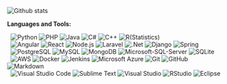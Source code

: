 
<!--### Hi there 👋, I'm Joey! -->

<br />
<br />



<!--
**dreambold/dreambold** is a ✨ _special_ ✨ repository because its `README.md` (this file) appears on your GitHub profile.

- 🔭 I’m currently working on ...
- 🌱 I’m currently learning ...
- 👯 I’m looking to collaborate on ...
- 🤔 I’m looking for help with ...
- 💬 Ask me about ...
- 😄 Pronouns: ...
- ⚡ Fun fact: ...
- 📫 How to reach me: <a href="https://twitter.com/joeyra0723">@joeyra0723<img align="left" alt="Joey Ramsey | Twitter" width="21px" src="https://raw.githubusercontent.com/shinokada/shinokada/master/assets/twitter.png"/></a> 
-->

![Github stats](https://github-readme-stats.vercel.app/api?username=dreambold&theme=highcontrast&show_icons=true&count_private=true)

<!--

![Top Languages Card](https://github-readme-stats.vercel.app/api/top-langs/?username=dreambold&layout=compact)

## My Repos

[![vennfig](https://github-readme-stats.vercel.app/api/pin/?username=dreambold&repo=Megapay&show_owner=true)](https://github.com/dreambold/Megapay)

[![statsfig](https://github-readme-stats.vercel.app/api/pin/?username=dreambold&repo=Multi-Vendor-System&show_owner=true)](https://github.com/dreambold/Multi-Vendor-System)

[![Covid 19 Stats](https://github-readme-stats.vercel.app/api/pin/?username=dreambold&repo=Chat-App&show_owner=true)](https://github.com/dreambold/Chat-App)
-->




**Languages and Tools:**  

<!-- <h3> 🛠 &nbsp;Tech Stack</h3> -->

&nbsp;
  ![Python](https://img.shields.io/badge/-Python-333333?style=flat&logo=python)
  ![PHP](https://img.shields.io/badge/-PHP-333333?style=flat&logo=php)
  ![Java](https://img.shields.io/badge/-Java-333333?style=flat&logo=java)
  ![C#](https://img.shields.io/badge/C%23-C--sharp-blue?style=flat-square&logo=appveyor)
  ![C++](https://img.shields.io/badge/-C++-333333?style=flat&logo=C%2B%2B&logoColor=00599C)
  ![R(Statistics)](https://img.shields.io/badge/-R-333333?style=flat&logo=R&logoColor=276DC3)  
&nbsp;<!--![C#](https://img.shields.io/badge/C%23-C--sharp-blue?style=flat-square&logo=appveyor)
  ![HTML5](https://img.shields.io/badge/-HTML5-333333?style=flat&logo=HTML5)
  ![CSS](https://img.shields.io/badge/-CSS-333333?style=flat&logo=CSS3&logoColor=1572B6)
  ![JavaScript](https://img.shields.io/badge/-JavaScript-333333?style=flat&logo=javascript)
  ![Bootstrap](https://img.shields.io/badge/-Bootstrap-333333?style=flat&logo=bootstrap&logoColor=563D7C) -->
  ![Angular](https://img.shields.io/badge/-Angular-333333?style=flat&logo=angular&logoColor=d6002f)
  ![React](https://img.shields.io/badge/-React-333333?style=flat&logo=react)
  ![Node.js](https://img.shields.io/badge/-Node.js-333333?style=flat&logo=node.js)
  ![Laravel](https://img.shields.io/badge/-Laravel-333333?style=flat&logo=laravel)
  ![.Net](https://img.shields.io/badge/-.net-333333?style=flat&logo=.net)
  ![Django](https://img.shields.io/badge/-Django-333333?style=flat&logo=django)
  ![Spring](https://img.shields.io/badge/-Spring-333333?style=flat&logo=Spring)  
&nbsp;
  ![PostgreSQL](https://img.shields.io/badge/-PostgreSQL-333333?style=flat&logo=postgresql)
  ![MySQL](https://img.shields.io/badge/-MySQL-333333?style=flat&logo=mysql)
  ![MongoDB](https://img.shields.io/badge/-MongoDB-333333?style=flat&logo=mongodb)
  ![Microsoft-SQL-Server](https://img.shields.io/badge/-Microsoft%20SQL%20Server-333333?style=flat&logo=microsoft-sql-server)
  ![SQLite](https://img.shields.io/badge/-SQLite-333333?style=flat&logo=sqlite&logoColor=007ACC)  
&nbsp;
  ![AWS](https://img.shields.io/badge/-AWS-333333?style=flat&logo=amazon)
  ![Docker](https://img.shields.io/badge/-Docker-333333?style=flat&logo=docker)
  ![Jenkins](https://img.shields.io/badge/-Jenkins-333333?style=flat&logo=jenkins)
  ![Microsoft Azure](https://img.shields.io/badge/-Microsoft%20Azure-333333?style=flat&logo=microsoft-azure)
  ![Git](https://img.shields.io/badge/-Git-333333?style=flat&logo=git)
  ![GitHub](https://img.shields.io/badge/-GitHub-333333?style=flat&logo=github)
  ![Markdown](https://img.shields.io/badge/-Markdown-333333?style=flat&logo=markdown)  
&nbsp;
  ![Visual Studio Code](https://img.shields.io/badge/-Visual%20Studio%20Code-333333?style=flat&logo=visual-studio-code&logoColor=007ACC)
  ![Sublime Text](https://img.shields.io/badge/-Sublime%20Text-333333?style=flat&logo=sublime-text)
  ![Visual Studio](https://img.shields.io/badge/-Visual%20Studio-333333?style=flat&logo=visual-studio&logoColor=622ad8)
  ![RStudio](https://img.shields.io/badge/-RStudio-333333?style=flat&logo=rstudio)
  ![Eclipse](https://img.shields.io/badge/-Eclipse-333333?style=flat&logo=eclipse-ide&logoColor=2C2255)

<!--
- 🖥 &nbsp;
  ![Illustrator](https://img.shields.io/badge/-Illustrator-333333?style=flat&logo=adobe-illustrator)
  ![Photoshop](https://img.shields.io/badge/-Photoshop-333333?style=flat&logo=adobe-photoshop)
  ![InDesign](https://img.shields.io/badge/-InDesign-333333?style=flat&logo=adobe-indesign)



<code><img height="40" src="https://raw.githubusercontent.com/dreambold/dreambold/main/assets/python.png"></code>
<code><img height="40" src="https://raw.githubusercontent.com/dreambold/dreambold/main/assets/rust.png"></code>
<code><img height="40" src="https://raw.githubusercontent.com/dreambold/dreambold/main/assets/javascript.png"></code>
<code><img height="40" src="https://raw.githubusercontent.com/dreambold/dreambold/main/assets/php.png"></code>
<code><img height="40" src="https://raw.githubusercontent.com/dreambold/dreambold/main/assets/laravel.png"></code>
<code><img height="40" src="https://raw.githubusercontent.com/dreambold/dreambold/main/assets/c_sharp.png"></code> 
<code><img height="40" src="https://raw.githubusercontent.com/dreambold/dreambold/main/assets/aspcore.png"></code>
<code><img height="40" src="https://raw.githubusercontent.com/dreambold/dreambold/main/assets/dotnet.png"></code><br>
<code><img height="40" src="https://raw.githubusercontent.com/dreambold/dreambold/main/assets/java.png"></code>
<code><img height="40" src="https://raw.githubusercontent.com/dreambold/dreambold/main/assets/spring.png"></code>
<code><img height="40" src="https://raw.githubusercontent.com/dreambold/dreambold/main/assets/docker.png"></code>
<code><img height="40" src="https://raw.githubusercontent.com/dreambold/dreambold/main/assets/jenkins.png"></code>
<code><img height="40" src="https://raw.githubusercontent.com/dreambold/dreambold/main/assets/amazon-web-services.png"></code>
<code><img height="40" src="https://raw.githubusercontent.com/dreambold/dreambold/main/assets/visual-studio-code.png"></code>
<code><img height="40" src="https://raw.githubusercontent.com/dreambold/dreambold/main/assets/vim.png"></code> 

